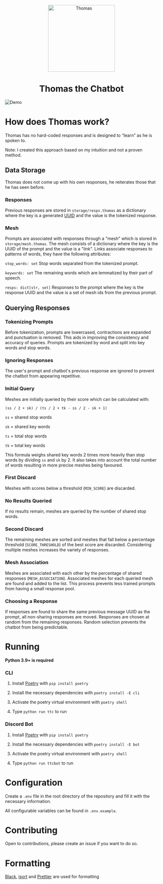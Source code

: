 <div align="center">
    <img src="https://i.imgur.com/1qHopDH.png" alt="Thomas" width="220" height="220">
    <h1>Thomas the Chatbot</h1>
</div>

![Demo](https://i.imgur.com/Jet4UGh.gif)

# How does Thomas work?

Thomas has no hard-coded responses and is designed to “learn” as he is spoken to.

Note: I created this approach based on my intuition and not a proven method.

## Data Storage

Thomas does not come up with his own responses, he reiterates those that he has seen before.

### Responses

Previous responses are stored in `storage/resps.thomas` as a dictionary where the key is a generated [UUID](https://docs.python.org/3/library/uuid.html) and the value is the tokenized response.

### Mesh

Prompts are associated with responses through a "mesh" which is stored in `storage/mesh.thomas`. The mesh consists of a dictionary where the key is the UUID of the prompt and the value is a "link". Links associate responses to patterns of words, they have the following attributes:

`stop_words: set`
Stop words separated from the tokenized prompt.

`keywords: set`
The remaining words which are lemmatized by their part of speech.

`resps: dict[str, set]`
Responses to the prompt where the key is the response UUID and the value is a set of mesh ids from the previous prompt.

## Querying Responses

### Tokenizing Prompts

Before tokenization, prompts are lowercased, contractions are expanded and punctuation is removed. This aids in improving the consistency and accuracy of queries. Prompts are tokenized by word and split into key words and stop words.

### Ignoring Responses

The user's prompt and chatbot's previous response are ignored to prevent the chatbot from appearing repetitive.

### Initial Query

Meshes are initially queried by their score which can be calculated with:

`(ss / 2 + sk) / (ts / 2 + tk - ss / 2 - sk + 1)`

`ss` = shared stop words

`sk` = shared key words

`ts` = total stop words

`tk` = total key words

This formula weighs shared key words 2 times more heavily than stop words by dividing `ss` and `sk` by 2. It also takes into account the total number of words resulting in more precise meshes being favoured.

### First Discard

Meshes with scores below a threshold (`MIN_SCORE`) are discarded.

### No Results Queried

If no results remain, meshes are queried by the number of shared stop words.

### Second Discard

The remaining meshes are sorted and meshes that fall below a percentage threshold (`SCORE_THRESHOLD`) of the best score are discarded. Considering multiple meshes increases the variety of responses.

### Mesh Association

Meshes are associated with each other by the percentage of shared responses (`MESH_ASSOCIATION`). Associated meshes for each queried mesh are found and added to the list. This process prevents less trained prompts from having a small response pool.

### Choosing a Response

If responses are found to share the same previous message UUID as the prompt, all non-sharing responses are moved. Responses are chosen at random from the remaining responses. Random selection prevents the chatbot from being predictable.

# Running

**Python 3.9+ is required**

### CLI

1. Install [Poetry](https://python-poetry.org/) with `pip install poetry`

2. Install the necessary dependencies with `poetry install -E cli`

3. Activate the poetry virtual environment with `poetry shell`

4. Type `python run ttc` to run

### Discord Bot

1. Install [Poetry](https://python-poetry.org/) with `pip install poetry`

2. Install the necessary dependencies with `poetry install -E bot`

3. Activate the poetry virtual environment with `poetry shell`

4. Type `python run ttcbot` to run

# Configuration

Create a `.env` file in the root directory of the repository and fill it with the necessary information.

All configurable variables can be found in `.env.example`.

# Contributing

Open to contributions, please create an issue if you want to do so.

# Formatting

[Black](https://github.com/psf/black), [isort](https://github.com/PyCQA/isort) and [Prettier](https://prettier.io/) are used for formatting
